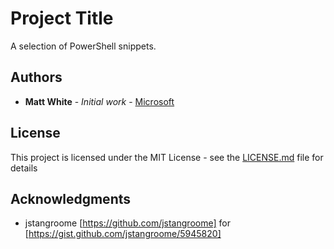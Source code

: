 # Project Title

A selection of PowerShell snippets.

## Authors

* **Matt White** - *Initial work* - [Microsoft](https://github.com/matt-FFFFFF)

## License

This project is licensed under the MIT License - see the [LICENSE.md](LICENSE.md) file for details

## Acknowledgments

* jstangroome [https://github.com/jstangroome] for [https://gist.github.com/jstangroome/5945820]
